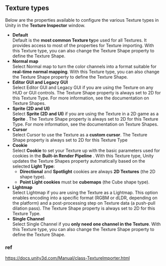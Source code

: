 ## Texture types
Below are the properties available to configure the various Texture types in Unity in the **Texture Inspector** window.
 
- **Default** \
  Default is the **most common Texture ty**pe used for all Textures. It provides access to most of the properties for Texture importing. With this Texture type, you can also change the Texture Shape property to define the Texture Shape.
- **Normal map** \
  Select Normal map to turn the color channels into a format suitable for **real-time normal mapping**. With this Texture type, you can also change the Texture Shape property to define the Texture Shape.
- **Editor GUI and Legacy GUI** \
  Select Editor GUI and Legacy GUI if you are using the Texture on any HUD or GUI controls. The Texture Shape property is always set to 2D for this Texture Type. For more information, see the documentation on Texture Shapes.
- **Sprite (2D and UI)** \
  Select **Sprite (2D and UI)** if you are using the Texture in a 2D game as a **Sprite**
. The Texture Shape property is always set to 2D for this Texture Type. For more information, see the documentation on Texture Shapes.
- **Cursor** \
  Select Cursor to use the Texture as a **custom cursor**. The Texture Shape property is always set to 2D for this Texture Type
- **Cookie** \
  Select **Cookie** to set your Texture up with the basic parameters used for cookies in the **Built-in Render Pipeline**
. With this Texture type, Unity updates the Texture Shapes property automatically based on the selected **Light Type**:
  - **Directional** and **Spotlight** cookies are always **2D Textures** (the 2D shape type).
  - **Point Light cookies** must be **cubemaps** (the Cube shape type).
- **Lightmap** \
  Select Lightmap if you are using the Texture as a Lightmap. This option enables encoding into a specific format (RGBM or dLDR, depending on the platform) and a post-processing
 step on Texture data (a push-pull dilation pass). The Texture Shape property is always set to 2D for this Texture Type.
- **Single Channel** \
  Select Single Channel if you **only need one channel in the Texture**. With this Texture type, you can also change the Texture Shape property to define the Texture Shape.


### ref

https://docs.unity3d.com/Manual/class-TextureImporter.html 



